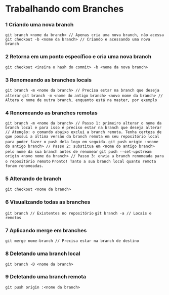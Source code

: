 # Trabalhando com Branches

### **1 Criando uma nova branch**

`git branch <nome da branch> // Apenas cria uma nova branch, não acessa`
`git checkout -b <nome da branch> // Criando e acessando uma nova branch`

### **2 Retorna em um ponto específico e cria uma nova branch**

`git checkout <insira o hash do commit> -b <nome da nova branch>`

### **3 Renomeando as branches locais**

`git branch -m <nome da branch> // Precisa estar na branch que deseja alterar`
`git branch -m <nome do antigo branch> <novo nome da branch> // Altera o nome de outra branch, enquanto está na master, por exemplo`

### **4 Renomeando as branches remotas**

`git branch -m <nome da branch> // Passo 1: primeiro alterar o nome da branch local e para isso é preciso estar na branch que deseja alterar`
`// Atenção: o comando abaixo exclui a branch remota. Tenha certeza de que possui a última versão da branch remota em seu repositório local para poder fazer o push dela logo em seguida.`
`git push origin :<nome do antigo branch> // Passo 2: substitua em <nome do antigo branch> pelo nome da sua branch antes de renomear`
`git push --set-upstream origin <novo nome da branch> // Passo 3: envia a branch renomeada para o repositório remoto`
`Pronto! Tanto a sua branch local quanto remota foram renomeadas.`

### **5 Alterando de branch**

`git checkout <nome da branch>`

### **6 Visualizando todas as branches**

`git branch // Existentes no repositório`
`git branch -a // Locais e remotos`

### **7 Aplicando merge em branches**

`git merge nome-branch // Precisa estar na branch de destino`

### **8 Deletando uma branch local**

`git branch -D <nome da branch>`

### **9 Deletando uma branch remota**

`git push origin :<nome da branch>`